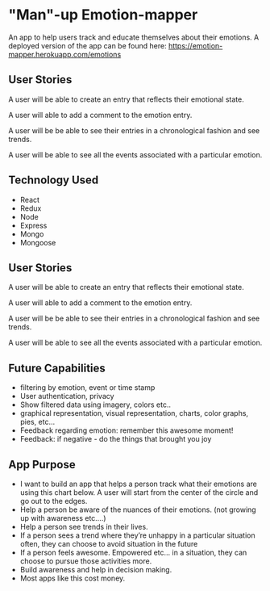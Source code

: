 # "Man"-up Emotion-mapper

An app to help users track and educate themselves about their emotions.
A deployed version of the app can be found here: https://emotion-mapper.herokuapp.com/emotions

## User Stories
A user will be able to create an entry that reflects their emotional state.

A user will able to add a comment to the emotion entry.

A user will be be able to see their entries in a chronological fashion and see trends.

A user will be able to see all the events associated with a particular emotion.

## Technology Used

- React
- Redux
- Node
- Express
- Mongo
- Mongoose

## User Stories
A user will be able to create an entry that reflects their emotional state.

A user will able to add a comment to the emotion entry.

A user will be be able to see their entries in a chronological fashion and see trends.

A user will be able to see all the events associated with a particular emotion.


## Future Capabilities

- filtering by emotion, event or time stamp
- User authentication, privacy
- Show filtered data using imagery, colors etc..
- graphical representation, visual representation, charts, color graphs, pies, etc…
- Feedback regarding emotion: remember this awesome moment! 
- Feedback: if negative - do the things that brought you joy

## App Purpose

- I want to build an app that helps a person track what their emotions are using this chart below. A user will start from the center of the circle and go out to the edges. 
- Help a person be aware of the nuances of their emotions. (not growing up with awareness etc….)
- Help a person see trends in their lives. 
- If a person sees a trend where they’re unhappy in a particular situation often, they can choose to avoid situation in the future
- If a person feels awesome. Empowered etc… in  a situation, they can choose to pursue those activities more. 
- Build awareness and help in decision making. 
- Most apps like this cost money. 
